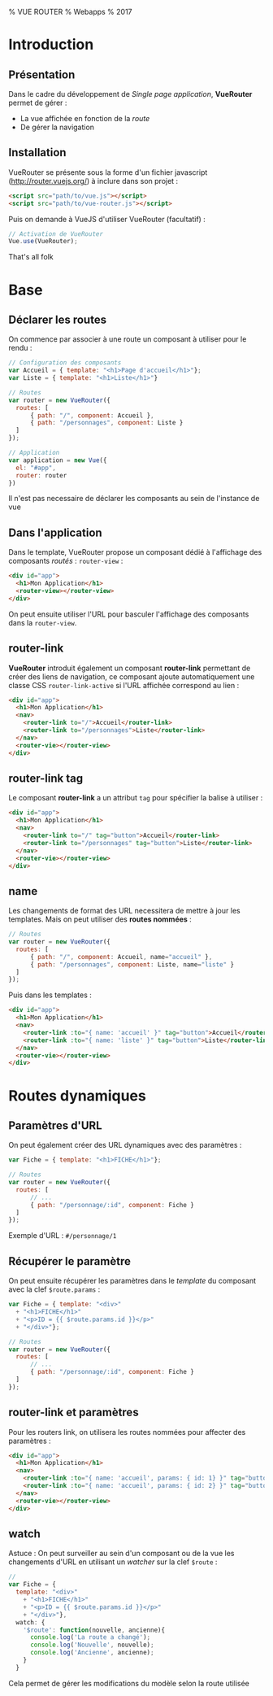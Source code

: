 % VUE ROUTER
% Webapps
% 2017


# Introduction

## Présentation

Dans le cadre du développement de *Single page application*, **VueRouter** permet de gérer :

- La vue affichée en fonction de la *route*
- De gérer la navigation

## Installation

VueRouter se présente sous la forme d'un fichier javascript (<http://router.vuejs.org/>) à inclure dans son projet :

```html
<script src="path/to/vue.js"></script>
<script src="path/to/vue-router.js"></script>
```

Puis on demande à VueJS d'utiliser VueRouter (facultatif) :

```javascript
// Activation de VueRouter
Vue.use(VueRouter);
```

That's all folk

# Base

## Déclarer les routes

On commence par associer à une route un composant à utiliser pour le rendu :

```javascript
// Configuration des composants
var Accueil = { template: "<h1>Page d'accueil</h1>"};
var Liste = { template: "<h1>Liste</h1>"}

// Routes
var router = new VueRouter({
  routes: [
      { path: "/", component: Accueil },
      { path: "/personnages", component: Liste }
  ]
});

// Application
var application = new Vue({
  el: "#app",
  router: router
})
```

Il n'est pas necessaire de déclarer les composants au sein de l'instance de vue

## Dans l'application

Dans le template, VueRouter propose un composant dédié à l'affichage des composants *routés* : `router-view` :

```html
<div id="app">
  <h1>Mon Application</h1>
  <router-view></router-view>
</div>
```

On peut ensuite utiliser l'URL pour basculer l'affichage des composants dans la `router-view`.

## router-link

**VueRouter** introduit également un composant **router-link** permettant de créer des liens de navigation, ce composant ajoute automatiquement une classe CSS `router-link-active` si l'URL affichée correspond au lien :

```html
<div id="app">
  <h1>Mon Application</h1>
  <nav>
    <router-link to="/">Accueil</router-link>
    <router-link to="/personnages">Liste</router-link>
  </nav>
  <router-vie></router-view>
</div>
```

## router-link tag

Le composant **router-link** a un attribut `tag` pour spécifier la balise à utiliser :

```html
<div id="app">
  <h1>Mon Application</h1>
  <nav>
    <router-link to="/" tag="button">Accueil</router-link>
    <router-link to="/personnages" tag="button">Liste</router-link>
  </nav>
  <router-vie></router-view>
</div>
```

## name

Les changements de format des URL necessitera de mettre à jour les templates. Mais on peut utiliser des **routes nommées** :

```javascript
// Routes
var router = new VueRouter({
  routes: [
      { path: "/", component: Accueil, name="accueil" },
      { path: "/personnages", component: Liste, name="liste" }
  ]
});
```

Puis dans les templates :

```html
<div id="app">
  <h1>Mon Application</h1>
  <nav>
    <router-link :to="{ name: 'accueil' }" tag="button">Accueil</router-link>
    <router-link :to="{ name: 'liste' }" tag="button">Liste</router-link>
  </nav>
  <router-vie></router-view>
</div>
```

# Routes dynamiques

## Paramètres d'URL

On peut également créer des URL dynamiques avec des paramètres :

```javascript
var Fiche = { template: "<h1>FICHE</h1>"};

// Routes
var router = new VueRouter({
  routes: [
      // ...
      { path: "/personnage/:id", component: Fiche }
  ]
});
```

Exemple d'URL : `#/personnage/1`

## Récupérer le paramètre

On peut ensuite récupérer les paramètres dans le *template* du composant avec la clef `$route.params` :

```javascript
var Fiche = { template: "<div>"
  + "<h1>FICHE</h1>"
  + "<p>ID = {{ $route.params.id }}</p>"
  + "</div>"};

// Routes
var router = new VueRouter({
  routes: [
      // ...
      { path: "/personnage/:id", component: Fiche }
  ]
});
```

## router-link et paramètres

Pour les routers link, on utilisera les routes nommées pour affecter des paramètres :

```html
<div id="app">
  <h1>Mon Application</h1>
  <nav>
    <router-link :to="{ name: 'accueil', params: { id: 1} }" tag="button">Fiche 1</router-link>
    <router-link :to="{ name: 'accueil', params: { id: 2} }" tag="button">Fiche 2</router-link>
  </nav>
  <router-vie></router-view>
</div>
```

## watch

Astuce : On peut surveiller au sein d'un composant ou de la vue les changements d'URL en utilisant un *watcher* sur la clef `$route` :

```javascript
//
var Fiche = {
  template: "<div>"
    + "<h1>FICHE</h1>"
    + "<p>ID = {{ $route.params.id }}</p>"
    + "</div>"},
  watch: {
    '$route': function(nouvelle, ancienne){
      console.log('La route a changé');
      console.log('Nouvelle', nouvelle);
      console.log('Ancienne', ancienne);
    }
  }  
```

Cela permet de gérer les modifications du modèle selon la route utilisée
